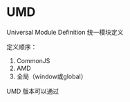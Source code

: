 # UMD

Universal Module Definition 统一模块定义

定义顺序：

1. CommonJS
2. AMD
3. 全局（window或global）

UMD 版本可以通过 <script> 标签直接用在浏览器中。

